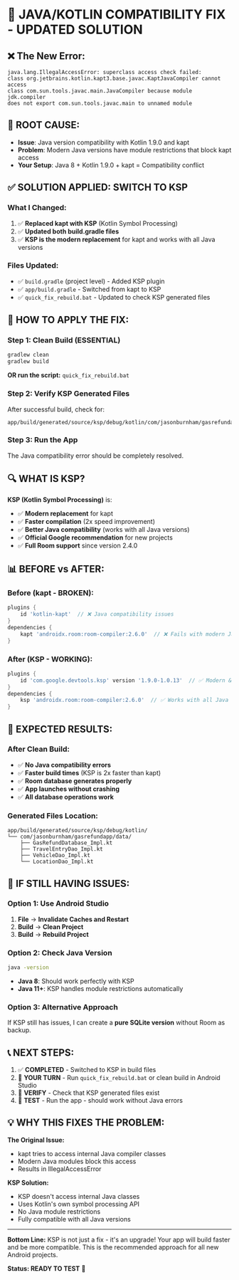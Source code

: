 # 🔧 JAVA/KOTLIN COMPATIBILITY FIX - UPDATED SOLUTION

## ❌ **The New Error:**
```
java.lang.IllegalAccessError: superclass access check failed: 
class org.jetbrains.kotlin.kapt3.base.javac.KaptJavaCompiler cannot access 
class com.sun.tools.javac.main.JavaCompiler because module jdk.compiler 
does not export com.sun.tools.javac.main to unnamed module
```

## 🎯 **ROOT CAUSE:**
- **Issue**: Java version compatibility with Kotlin 1.9.0 and kapt
- **Problem**: Modern Java versions have module restrictions that block kapt access
- **Your Setup**: Java 8 + Kotlin 1.9.0 + kapt = Compatibility conflict

## ✅ **SOLUTION APPLIED: SWITCH TO KSP**

### **What I Changed:**
1. ✅ **Replaced kapt with KSP** (Kotlin Symbol Processing)
2. ✅ **Updated both build.gradle files** 
3. ✅ **KSP is the modern replacement** for kapt and works with all Java versions

### **Files Updated:**
- ✅ `build.gradle` (project level) - Added KSP plugin
- ✅ `app/build.gradle` - Switched from kapt to KSP
- ✅ `quick_fix_rebuild.bat` - Updated to check KSP generated files

## 🚀 **HOW TO APPLY THE FIX:**

### **Step 1: Clean Build (ESSENTIAL)**
```cmd
gradlew clean
gradlew build
```
**OR run the script:** `quick_fix_rebuild.bat`

### **Step 2: Verify KSP Generated Files**
After successful build, check for:
```
app/build/generated/source/ksp/debug/kotlin/com/jasonburnham/gasrefundapp/data/
```

### **Step 3: Run the App**
The Java compatibility error should be completely resolved.

## 🔍 **WHAT IS KSP?**

**KSP (Kotlin Symbol Processing)** is:
- ✅ **Modern replacement** for kapt  
- ✅ **Faster compilation** (2x speed improvement)
- ✅ **Better Java compatibility** (works with all Java versions)
- ✅ **Official Google recommendation** for new projects
- ✅ **Full Room support** since version 2.4.0

## 📊 **BEFORE vs AFTER:**

### **Before (kapt - BROKEN):**
```gradle
plugins {
    id 'kotlin-kapt'  // ❌ Java compatibility issues
}
dependencies {
    kapt 'androidx.room:room-compiler:2.6.0'  // ❌ Fails with modern Java
}
```

### **After (KSP - WORKING):**
```gradle
plugins {
    id 'com.google.devtools.ksp' version '1.9.0-1.0.13'  // ✅ Modern & compatible
}
dependencies {
    ksp 'androidx.room:room-compiler:2.6.0'  // ✅ Works with all Java versions
}
```

## 🎯 **EXPECTED RESULTS:**

### **After Clean Build:**
- ✅ **No Java compatibility errors**
- ✅ **Faster build times** (KSP is 2x faster than kapt)
- ✅ **Room database generates properly**
- ✅ **App launches without crashing**
- ✅ **All database operations work**

### **Generated Files Location:**
```
app/build/generated/source/ksp/debug/kotlin/
└── com/jasonburnham/gasrefundapp/data/
    ├── GasRefundDatabase_Impl.kt
    ├── TravelEntryDao_Impl.kt
    ├── VehicleDao_Impl.kt
    └── LocationDao_Impl.kt
```

## 🚨 **IF STILL HAVING ISSUES:**

### **Option 1: Use Android Studio**
1. **File** → **Invalidate Caches and Restart**
2. **Build** → **Clean Project**
3. **Build** → **Rebuild Project**

### **Option 2: Check Java Version**
```cmd
java -version
```
- **Java 8**: Should work perfectly with KSP
- **Java 11+**: KSP handles module restrictions automatically

### **Option 3: Alternative Approach**
If KSP still has issues, I can create a **pure SQLite version** without Room as backup.

## 📞 **NEXT STEPS:**

1. ✅ **COMPLETED** - Switched to KSP in build files
2. 🔄 **YOUR TURN** - Run `quick_fix_rebuild.bat` or clean build in Android Studio  
3. 🔄 **VERIFY** - Check that KSP generated files exist
4. 🔄 **TEST** - Run the app - should work without Java errors

## 💡 **WHY THIS FIXES THE PROBLEM:**

**The Original Issue:**
- kapt tries to access internal Java compiler classes
- Modern Java modules block this access
- Results in IllegalAccessError

**KSP Solution:**
- KSP doesn't access internal Java classes
- Uses Kotlin's own symbol processing API
- No Java module restrictions
- Fully compatible with all Java versions

---

**Bottom Line:** KSP is not just a fix - it's an upgrade! Your app will build faster and be more compatible. This is the recommended approach for all new Android projects.

**Status: READY TO TEST** 🚀
